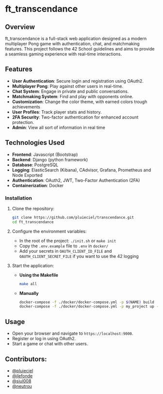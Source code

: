 # ft_transcendance

## Overview
ft_transcendance is a full-stack web application designed as a modern multiplayer Pong game with authentication, chat, and matchmaking features. This project follows the 42 School guidelines and aims to provide a seamless gaming experience with real-time interactions.

## Features
- **User Authentication**: Secure login and registration using OAuth2.
- **Multiplayer Pong**: Play against other users in real-time.
- **Chat System**: Engage in private and public conversations.
- **Matchmaking System**: Find and play with opponents online.
- **Customization**: Change the color theme, with earned colors trough achievements
- **User Profiles**: Track player stats and history.
- **2FA Security**: Two-factor authentication for enhanced account protection.
- **Admin**: View all sort of information in real time

## Technologies Used
- **Frontend**: Javascript (Bootstrap)
- **Backend**: Django (python framework)
- **Database**: PostgreSQL
- **Logging**: ElasticSearch (Kibana), CAdvisor, Grafana, Prometheus and Node Exported
- **Authentication**: OAuth2, JWT, Two-Factor Authentication (2FA)
- **Containerization**: Docker

### Installation
1. Clone the repository:
   ```bash
   git clone https://github.com/pluieciel/transcendance.git
   cd ft_transcendance
   ```
2. Configure the environment variables:
   - In the root of the project: `./init.sh` or `make init`
   - Copy the `.env.example` file to `.env` in `docker/`
   - Add your secrets in `OAUTH_CLIENT_ID_FILE` and `OAUTH_CLIENT_SECRET_FILE` if you want to use the 42 logging

5. Start the application:
   - **Using the Makefile**
     ```bash
     make all
     ```
   - **Manually**
     ```bash
     docker-compose -f ./docker/docker-compose.yml -p $(NAME) build
     docker-compose -f ./docker/docker-compose.yml -p my_project up -d
     ```

## Usage
- Open your browser and navigate to `https://localhost:9000`.
- Register or log in using OAuth2.
- Start a game or chat with other users.

## Contributors:
- [@pluieciel](https://github.com/pluieciel)
- [@jlefonde](https://github.com/jlefonde)
- [@siul008](https://github.com/siul008)
- [@neutrou](https://github.com/neutrou)
